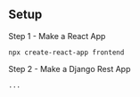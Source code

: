 ## Setup

Step 1 - Make a React App

```
npx create-react-app frontend
```

Step 2 - Make a Django Rest App

```
...
```
